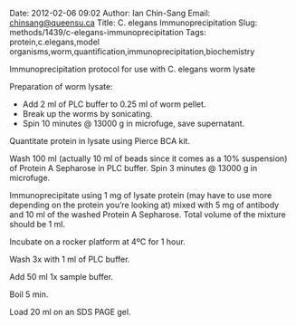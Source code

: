Date: 2012-02-06 09:02
Author: Ian Chin-Sang
Email: chinsang@queensu.ca
Title: C. elegans Immunoprecipitation
Slug: methods/1439/c-elegans-immunoprecipitation
Tags: protein,c.elegans,model organisms,worm,quantification,immunoprecipitation,biochemistry

Immunoprecipitation protocol for use with C. elegans worm lysate









Preparation of worm lysate:

* Add 2 ml of PLC buffer to 0.25 ml of worm pellet.
* Break up the worms by sonicating.
* Spin 10 minutes @ 13000 g in microfuge, save supernatant.



Quantitate protein in lysate using Pierce BCA kit.



Wash 100 ml (actually 10 ml of beads since it comes as a 10% suspension) of Protein A Sepharose in PLC buffer. Spin 3 minutes @ 13000 g in microfuge.



Immunoprecipitate using 1 mg of lysate protein (may have to use more depending on the protein you’re looking at) mixed with 5 mg of antibody and 10 ml of the washed Protein A Sepharose. Total volume of the mixture should be 1 ml.



Incubate on a rocker platform at 4ºC for 1 hour.



Wash 3x with 1 ml of PLC buffer.



Add 50 ml 1x sample buffer.



Boil 5 min.



Load 20 ml on  an SDS PAGE gel.







